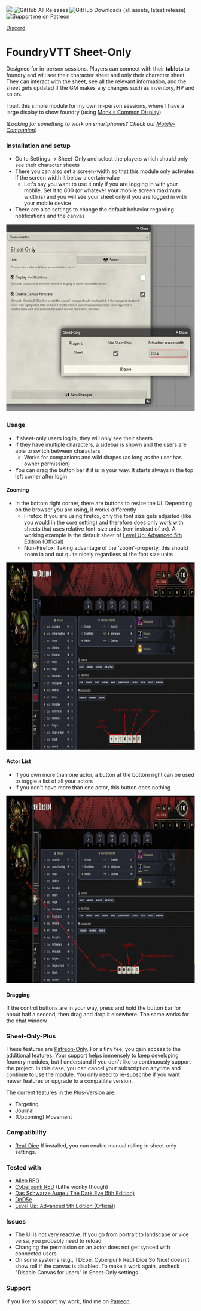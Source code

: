 ![](https://img.shields.io/badge/Foundry-v12-informational) 
![GitHub All Releases](https://img.shields.io/github/downloads/Syrious/foundryvtt-sheet-only/total?label=Downloads+Total) 
![GitHub Downloads (all assets, latest release)](https://img.shields.io/github/downloads/Syrious/foundryvtt-sheet-only/latest/total?label=Downloads+Latest)
[![Support me on Patreon](https://img.shields.io/endpoint.svg?url=https%3A%2F%2Fshieldsio-patreon.vercel.app%2Fapi%3Fusername%3DSyriousWorkshop%26type%3Dpatrons&style=flat)](https://patreon.com/SyriousWorkshop)

[Discord](https://discord.gg/VMqndcyUGS)

# FoundryVTT Sheet-Only
Designed for in-person sessions. Players can connect with their **tablets** to foundry and will see their character sheet and only their character sheet. 
They can interact with the sheet, see all the relevant information, and the sheet gets updated if the GM makes any changes such as inventory, HP and so on.

I built this simple module for my own in-person sessions, where I have a large display to show foundry (using [Monk's Common Display](https://github.com/ironmonk88/monks-common-display))

*(Looking for something to work on smartphones? Check out [Mobile-Companion](https://github.com/Syrious/foundryvtt-mobile-companion))*

### Installation and setup
* Go to Settings -> Sheet-Only and select the players which should only see their character sheets
* There you can also set a screen-width so that this module only activates if the screen width it below a certain value
  * Let's say you want to use it only if you are logging in with your mobile. Set it to 800 (or whatever your mobile screen maximum width is) and you will see your sheet only if you are logged in with your mobile device
* There are also settings to change the default behavior regarding notifications and the canvas

<img alt="setup.png" height="500" src="setup.png"/>

### Usage
* If sheet-only users log in, they will only see their sheets
* If they have multiple characters, a sidebar is shown and the users are able to switch between characters
  * Works for companions and wild shapes (as long as the user has owner permission)
* You can drag the button bar if it is in your way. It starts always in the top left corner after login

#### Zooming
* In the bottom right corner, there are buttons to resize the UI. Depending on the browser you are using, it works differently
  * Firefox: If you are using firefox, only the font size gets adjusted (like you would in the core setting) and therefore does only work with sheets that uses relative font-size units (rem instead of px). A working example is the default sheet of [Level Up: Advanced 5th Edition (Official)](https://foundryvtt.com/packages/a5e)
  * Non-Firefox: Taking advantage of the 'zoom'-property, this should zoom in and out quite nicely regardless of the font size units

<img alt="example1.png" height="500" src="example2.png"/>

#### Actor List
* If you own more than one actor, a button at the bottom right can be used to toggle a list of all your actors
* If you don't have more than one actor, this button does nothing

<img alt="example2.png" height="500" src="example1.png"/>

#### Dragging
If the control buttons are in your way, press and hold the button bar for about half a second,
then drag and drop it elsewhere.
The same works for the chat window

### Sheet-Only-Plus
These features are [Patreon-Only](https://www.patreon.com/SyriousWorkshop).
For a tiny fee, you gain access to the additional features. 
Your support helps immensely to keep developing foundry modules,
but I understand if you don't like to continuously support the project.
In this case, you can cancel your subscription anytime and continue to use the module.
You only need to re-subscribe if you want newer features or upgrade to a compatible version. 

The current features in the Plus-Version are:
* Targeting
* Journal
* (Upcoming) Movement

### Compatibility
* [Real-Dice](https://foundryvtt.com/packages/real-dice) If installed, you can enable manual rolling in sheet-only settings.

### Tested with
- [Alien RPG](https://foundryvtt.com/packages/alienrpg)
- [Cyberpunk RED](https://foundryvtt.com/packages/cyberpunk-red-core) (Little wonky though)
- [Das Schwarze Auge / The Dark Eye (5th Edition)](https://foundryvtt.com/packages/dsa5)
- [DnD5e](https://foundryvtt.com/packages/dnd5e)
- [Level Up: Advanced 5th Edition (Official)](https://foundryvtt.com/packages/a5e)

### Issues
* The UI is not very reactive. If you go from portrait to landscape or vice versa, you probably need to reload
* Changing the permission on an actor does not get synced with connected users
* On some systems (e.g., TDE5e, Cyberpunk Red) Dice So Nice! doesn't show roll if the canvas is disabled. To make it work again, uncheck "Disable Canvas for users" in Sheet-Only settings  

### Support
If you like to support my work, find me on [Patreon](https://www.patreon.com/SyriousWorkshop).
